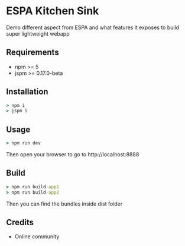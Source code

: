 # ESPA Kitchen Sink

Demo different aspect from ESPA and what features it exposes to build super lightweight webapp

## Requirements

- npm >= 5
- jspm >= 0.17.0-beta

## Installation

```cmd
> npm i
> jspm i
```

## Usage

```cmd
> npm run dev
```
Then open your browser to go to http://localhost:8888

## Build

```cmd
> npm run build-app1
> npm run build-app2
```

Then you can find the bundles inside dist folder

## Credits
- Online community
